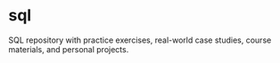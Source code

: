 # sql
SQL repository with practice exercises, real-world case studies, course materials, and personal projects.
